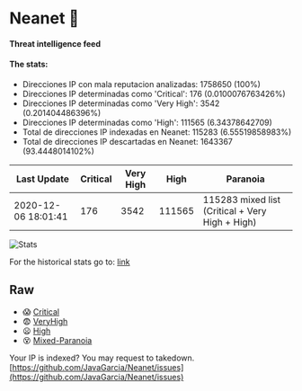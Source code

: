 # Neanet :hocho:
#### Threat intelligence feed
#### The stats:

- Direcciones IP con mala reputacion analizadas: 1758650 (100%)
- Direcciones IP determinadas como 'Critical':  176 (0.0100076763426%)
- Direcciones IP determinadas como 'Very High':  3542 (0.201404486396%)
- Direcciones IP determinadas como 'High':  111565 (6.34378642709)
- Total de direcciones IP indexadas en Neanet:  115283 (6.55519858983%)
- Total de direcciones IP descartadas en Neanet:  1643367 (93.4448014102%)

| Last Update | Critical | Very High | High | Paranoia |
| --- | --- | --- | --- | --- |
| 2020-12-06 18:01:41 | 176 | 3542 | 111565 | 115283 mixed list (Critical + Very High + High)|

![Stats](https://docs.google.com/spreadsheets/d/e/2PACX-1vSnaNMIXVabIpDJjufMlzH7poXnshF3mgd8Is1g9ytUEzVsP5my4Trn8f-xkoLLQ38xpL3HtmUexLo6/pubchart?oid=501124687&format=image)

For the historical stats go to: [link](/stats.csv)
## Raw
- :scream: [Critical](https://raw.githubusercontent.com/JavaGarcia/Neanet/master/blacklists/neanet_critical.txt)
- :fearful: [VeryHigh](https://raw.githubusercontent.com/JavaGarcia/Neanet/master/blacklists/neanet_veryHigh.txtt)
- :frowning: [High](https://raw.githubusercontent.com/JavaGarcia/Neanet/master/blacklists/neanet_high.txt)
- :dizzy_face: [Mixed-Paranoia](https://raw.githubusercontent.com/JavaGarcia/Neanet/master/blacklists/neanet_all.txt)


Your IP is indexed? You may request to takedown. [https://github.com/JavaGarcia/Neanet/issues](https://github.com/JavaGarcia/Neanet/issues)




































































































































































































































































































































































































































































































































































































































































































































































































































































































































































































































































































































































































































































































































































































































































































































































































































































































































































































































































































































































































































































































































































































































































































































































































































































































































































































































































































